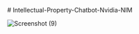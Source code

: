 #   I n t e l l e c t u a l - P r o p e r t y - C h a t b o t - N v i d i a - N I M 


 
 
![Screenshot (9)](https://github.com/user-attachments/assets/b7f8e1b8-602b-47f7-abeb-2cb2f99359ca)
